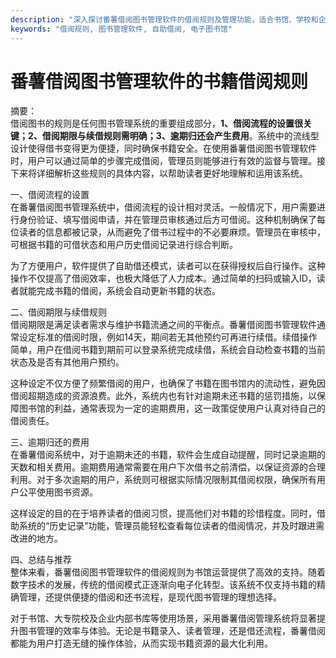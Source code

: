 ```yaml
---
description: "深入探讨番薯借阅图书管理软件的借阅规则及管理功能，适合书馆、学校和企业使用。"
keywords: "借阅规则, 图书管理软件, 自助借阅, 电子图书馆"
---
```

# 番薯借阅图书管理软件的书籍借阅规则

摘要：  
借阅图书的规则是任何图书管理系统的重要组成部分，**1、借阅流程的设置很关键；2、借阅期限与续借规则需明确；3、逾期归还会产生费用**。系统中的流线型设计使得借书变得更为便捷，同时确保书籍安全。在使用番薯借阅图书管理软件时，用户可以通过简单的步骤完成借阅，管理员则能够进行有效的监督与管理。接下来将详细解析这些规则的具体内容，以帮助读者更好地理解和运用该系统。

一、借阅流程的设置  
在番薯借阅图书管理系统中，借阅流程的设计相对灵活。一般情况下，用户需要进行身份验证、填写借阅申请，并在管理员审核通过后方可借阅。这种机制确保了每位读者的信息都被记录，从而避免了借书过程中的不必要麻烦。管理员在审核中，可根据书籍的可借状态和用户历史借阅记录进行综合判断。

为了方便用户，软件提供了自助借还模式，读者可以在获得授权后自行操作。这种操作不仅提高了借阅效率，也极大降低了人力成本。通过简单的扫码或输入ID，读者就能完成书籍的借阅，系统会自动更新书籍的状态。

二、借阅期限与续借规则  
借阅期限是满足读者需求与维护书籍流通之间的平衡点。番薯借阅图书管理软件通常设定标准的借阅时限，例如14天，期间若无其他预约可再进行续借。续借操作简单，用户在借阅书籍到期前可以登录系统完成续借，系统会自动检查书籍的当前状态及是否有其他用户预约。

这种设定不仅方便了频繁借阅的用户，也确保了书籍在图书馆内的流动性，避免因借阅超期造成的资源浪费。此外，系统内也有针对逾期未还书籍的惩罚措施，以保障图书馆的利益，通常表现为一定的逾期费用，这一政策促使用户认真对待自己的借阅责任。

三、逾期归还的费用  
在番薯借阅系统中，对于逾期未还的书籍，软件会生成自动提醒，同时记录逾期的天数和相关费用。逾期费用通常需要在用户下次借书之前清偿，以保证资源的合理利用。对于多次逾期的用户，系统则可根据实际情况限制其借阅权限，确保所有用户公平使用图书资源。

这样设定的目的在于培养读者的借阅习惯，提高他们对书籍的珍惜程度。同时，借助系统的“历史记录”功能，管理员能轻松查看每位读者的借阅情况，并及时跟进需改进的地方。

四、总结与推荐  
整体来看，番薯借阅图书管理软件的借阅规则为书馆运营提供了高效的支持。随着数字技术的发展，传统的借阅模式正逐渐向电子化转型。该系统不仅支持书籍的精确管理，还提供便捷的借阅和还书流程，是现代图书管理的理想选择。

对于书馆、大专院校及企业内部书库等使用场景，采用番薯借阅管理系统将显著提升图书管理的效率与体验。无论是书籍录入、读者管理，还是借还流程，番薯借阅都能为用户打造无缝的操作体验，从而实现书籍资源的最大化利用。
